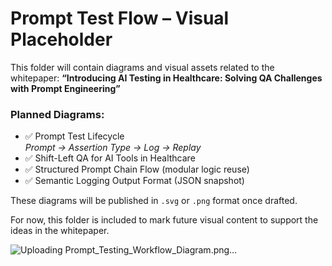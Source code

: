 # Prompt Test Flow – Visual Placeholder

This folder will contain diagrams and visual assets related to the whitepaper:
**“Introducing AI Testing in Healthcare: Solving QA Challenges with Prompt Engineering”**

### Planned Diagrams:
- ✅ Prompt Test Lifecycle  
  *Prompt → Assertion Type → Log → Replay*
- ✅ Shift-Left QA for AI Tools in Healthcare  
- ✅ Structured Prompt Chain Flow (modular logic reuse)
- ✅ Semantic Logging Output Format (JSON snapshot)

These diagrams will be published in `.svg` or `.png` format once drafted.

For now, this folder is included to mark future visual content to support the ideas in the whitepaper.

![Uploading Prompt_Testing_Workflow_Diagram.png…]()
